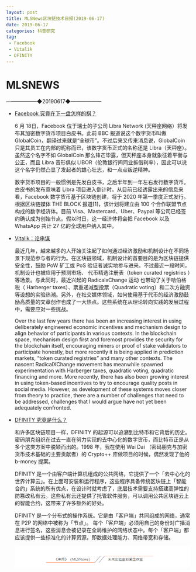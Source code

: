 ```yaml
---
layout: post
title: MLSNews区块链技术日报(2019-06-17)
date: 2019-06-17 
categories: 科普研究
tag:  
 - Facebook
 - Vitalik
 - DFINITY
--- 
```

# ​MLSNEWS

——————◆20190617◆——————
* [Facebook 究竟在下一盘怎样的棋？](https://mp.weixin.qq.com/s/AB8shxTuSB-jrosOwA92tA)

  6 月 18日，Facebook 位于瑞士的子公司 Libra Network (天秤座网络）将发布其加密数字货币项目白皮书。此前 BBC 报道说这个数字货币叫做 GlobalCoin，翻译过来就是“全球币”。不过后来又传来消息说，GlobalCoin 只是其员工在内部的昵称而已，该数字货币正式的名称还是 Libra（天秤座）。虽然这个名字不如 GlobalCoin 那么锋芒毕露，但天秤座本身就象征着平衡与公正，而且 Libra 音形俱似 LIBOR（伦敦银行间同业拆借利率），因此可以说这个名字仍然凸显了发起者的雄心壮志，和一点点叛逆精神。

  数字货币项目的一般惯例是先发白皮书，之后半年到一年左右发行数字货币。白皮书的发布意味着 Libra 项目进入倒计时。从目前已经透露出来的信息来看，Facebook 数字货币基于区块链创建，将于 2020 年第一季度正式发行。根据区块链媒体 THE BLOCK 报道[1]，该计划将建立由 100 个合作联盟节点构成的数字经济体。目前 Visa、Mastercard、Uber、Paypal 等公司已经签约确认成为创始节点。假以时日，这一经济体将会把 Facebook 以及 WhatsApp 共计 27 亿的全球用户纳入其中。
* [Vitalik：论串谋](https://vitalik.ca/general/2019/04/03/collusion.html)

  最近几年，越来越多的人开始关注起了如何通过经济激励和机制设计在不同场景下规范参与者的行为。在区块链领域，机制设计的首要目的是为区块链提供安全性，鼓励 PoW 矿工或 PoS 验证者诚实地参与进来。不过最近一段时间，机制设计也被应用于预测市场、 代币精选注册表（token curated registries ）等场景。与此同时，最近兴起的 RadicalxChange 运动 也带动了关于哈伯格税（ Harberger taxes）、票重递减型投票（Quadratic voting）和二次方融资等设想的实验热潮。另外，在社交媒体领域，如何使用基于代币的经济激励鼓励高质量的文章创作也成了一大热点。这些系统在从理论转向实践的发展过程中，需要应对一些挑战。

  Over the last few years there has been an increasing interest in using deliberately engineered economic incentives and mechanism design to align behavior of participants in various contexts. In the blockchain space, mechanism design first and foremost provides the security for the blockchain itself, encouraging miners or proof of stake validators to participate honestly, but more recently it is being applied in prediction markets, “token curated registries” and many other contexts. The nascent RadicalXChange movement has meanwhile spawned experimentation with Harberger taxes, quadratic voting, quadratic financing and more. More recently, there has also been growing interest in using token-based incentives to try to encourage quality posts in social media. However, as development of these systems moves closer from theory to practice, there are a number of challenges that need to be addressed, challenges that I would argue have not yet been adequately confronted.
* [DFINITY 究竟是什么？](https://mp.weixin.qq.com/s/Bt1LpcgmBoBR-yuTA0JNDw)

  和许多区块链项目一样，DFINITY 的起源可以追溯到比特币和它背后的历史。密码朋克组织在过去一直在努力实现的去中心化的数字货币，而比特币正是从多个这类方案中脱颖而出的。1998 年，我在使用 Wei Dai （密码朋克与加密货币技术基础的主要贡献者）的 Crypto++ 库做项目的时候，偶然发现了他的 b-money 提案。

  DFINITY 是一个由客户端计算机组成的公共网络，它提供了一个「去中心化的世界计算云」。在上面可安装和运行程序，这些程序具备传统区块链上「智能合约」系统的所有优点，在设计时就考虑了，底层技术需要支持搭建高弹性的防篡改私有云。这些私有云还提供了托管软件服务，可以调用公共区块链云上的智能合约，这带来了许多额外的好处。

  DFINITY 是一个分布式的操作系统。它是由「客户端」共同组成的网络，通常在 P2P 的网络中被称为「节点」。 每个「客户端」必须用自己的身份对广播消息进行签名，这些消息会被记录在全局维护的网络状态中。每个「客户端」都应该提供一些标准化的计算资源，即数据处理能力、网络带宽和存储。
  
  ![](/image/footlogo.png)